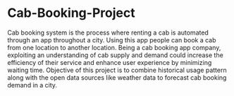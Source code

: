 # Cab-Booking-Project
Cab booking system is the process where renting a cab is automated through an app throughout a city. Using this app people can book a cab from one location to another location. Being a cab booking app company, exploiting an understanding of cab supply and demand could increase the efficiency of their service and enhance user experience by minimizing waiting time. Objective of this project is to combine historical usage pattern along with the open data sources like weather data to forecast cab booking demand in a city.
